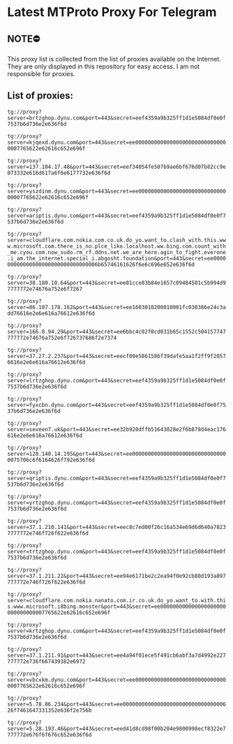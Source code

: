 # Latest MTProto Proxy For Telegram

## NOTE⛔

This proxy list is collected from the list of proxies available on the Internet. They are only displayed in this repository for easy access. I am not responsible for proxies.

## List of proxies:

`tg://proxy?server=brtzghop.dynu.com&port=443&secret=eef4359a9b325ff1d1e5084df0e0f7537b6d736e2e636f6d`

`tg://proxy?server=kjqexd.dynu.com&port=443&secret=ee000000000000000000000000000000007765622e62616c652e696f`

`tg://proxy?server=137.184.17.48&port=443&secret=eef34054fe507b9ae6bf676d07b82cc9e073332e616d617a6f6e6177732e636f6d`

`tg://proxy?server=yszdinm.dynu.com&port=443&secret=ee000000000000000000000000000000007765622e62616c652e696f`

`tg://proxy?server=ariptis.dynu.com&port=443&secret=eef4359a9b325ff1d1e5084df0e0f7537b6d736e2e636f6d`

`tg://proxy?server=cloudflare.com.nokia.com.co.uk.do_yo.want_to.clash_with.this.www.microsoft.com.there_is_no.plce_like.localhost.ww.bing.com.count_with_me.cyou.com.now_sudo.rm_rf.ddns.net.we_are_here.agin_to_fight.everone.i_am.the_internet.special_i.abgosht.foundation&port=443&secret=ee000000000000000000000000000000006b65746161626f6e6c696e652e636f6d`

`tg://proxy?server=38.180.10.64&port=443&secret=ee81cce83b84e1657c09484501c5b994d97777772e74676a752e6f7267`

`tg://proxy?server=86.107.178.162&port=443&secret=ee1603010200010001fc030386e24c3add76616e2e6e616a76612e636f6d`

`tg://proxy?server=166.0.94.29&port=443&secret=ee6bbc4c02f0cd031b65c1552c504157747777772e74676a752e6f726737686f2e7374`

`tg://proxy?server=37.27.2.237&port=443&secret=eecf09e5861586f39dafe5aa1f2ff9f20576616e2e6e616a76612e636f6d`

`tg://proxy?server=lrtzghop.dynu.com&port=443&secret=eef4359a9b325ff1d1e5084df0e0f7537b6d736e2e636f6d`

`tg://proxy?server=fyxcbn.dynu.com&port=443&secret=eef4359a9b325ff1d1e5084df0e0f7537b6d736e2e636f6d`

`tg://proxy?server=seveen7.uk&port=443&secret=ee32b920dffb51643028e2f6b878d4eac176616e2e6e616a76612e636f6d`

`tg://proxy?server=128.140.14.195&port=443&secret=ee0000000000000000000000000000000075706c6f6164626f792e636f6d`

`tg://proxy?server=qriptis.dynu.com&port=443&secret=eef4359a9b325ff1d1e5084df0e0f7537b6d736e2e636f6d`

`tg://proxy?server=yrtzghop.dynu.com&port=443&secret=eef4359a9b325ff1d1e5084df0e0f7537b6d736e2e636f6d`

`tg://proxy?server=37.1.210.141&port=443&secret=eec8c7ed00f26c16a534e69d6d640a78237777772e746f726f622e636f6d`

`tg://proxy?server=trtzghop.dynu.com&port=443&secret=eef4359a9b325ff1d1e5084df0e0f7537b6d736e2e636f6d`

`tg://proxy?server=37.1.211.22&port=443&secret=ee94e6171be2c2ea94f0e92cb80d193a897777772e746f726f622e636f6d`

`tg://proxy?server=cloudflare.com.nokia.nanato.com.ir.co.uk.do_yo.want_to.with.this.www.microsoft.i8bing.monster&port=443&secret=ee000000000000000000000000000000007765622e62616c652e696f`

`tg://proxy?server=krtzghop.dynu.com&port=443&secret=eef4359a9b325ff1d1e5084df0e0f7537b6d736e2e636f6d`

`tg://proxy?server=37.1.211.91&port=443&secret=ee4a94f01ece5f491cb6abf3a7d4992e227777772e736f667439382e6972`

`tg://proxy?server=vbcxkm.dynu.com&port=443&secret=ee000000000000000000000000000000007765622e62616c652e696f`

`tg://proxy?server=5.78.86.234&port=443&secret=ee00000000000000000000000000000000626f7461647331352e636f2e756b`

`tg://proxy?server=5.28.193.46&port=443&secret=eed41d8cd98f00b204e9800998ecf8322e7777772e676f6f676c652e636f6d`

